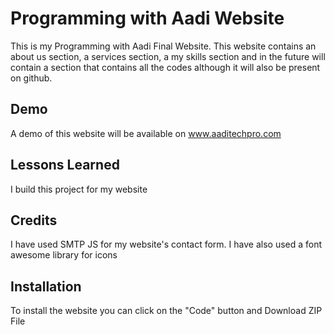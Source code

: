 # Programming with Aadi Website

This is my Programming with Aadi Final Website. This website contains an about us section, a services section, a my skills section and in the future will contain a section that contains all the codes although it will also be present on github.


## Demo

A demo of this website will be available on www.aaditechpro.com
## Lessons Learned

I build this project for my website

## Credits
I have used SMTP JS for my website's contact form.
I have also used a font awesome library for icons
## Installation

To install the website you can click on the "Code" button and Download ZIP File